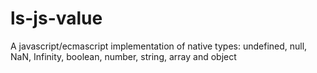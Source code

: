 # ls-js-value
A javascript/ecmascript implementation of native types: undefined, null, NaN, Infinity, boolean, number, string, array and object

